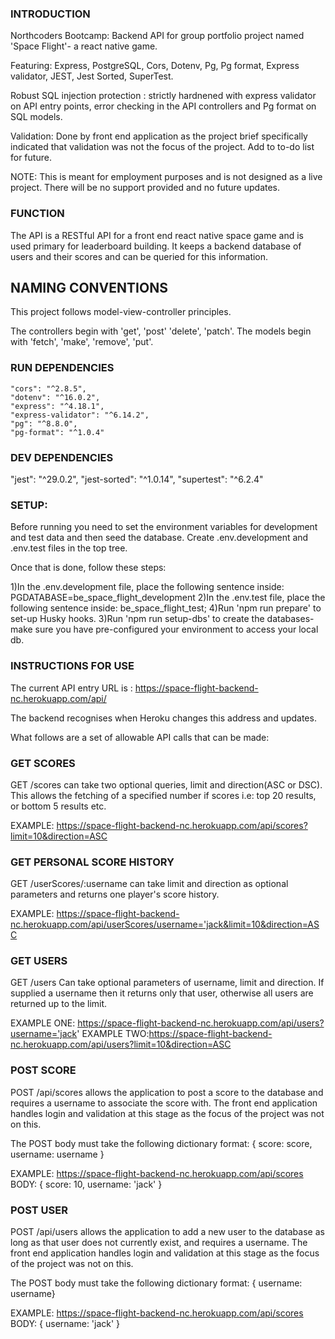### INTRODUCTION

Northcoders Bootcamp: Backend API for group portfolio project named 'Space Flight'- a react native game.

Featuring: Express, PostgreSQL, Cors, Dotenv, Pg, Pg format, Express validator, JEST, Jest Sorted, SuperTest.

Robust SQL injection protection : strictly hardnened with express validator on API entry points, error checking in the API controllers and Pg format on SQL models.

Validation: Done by front end application as the project brief specifically indicated that validation was not the focus of the project. Add to to-do list for future.

NOTE: This is meant for employment purposes and is not designed as a live project. There will be no support provided and no future updates.

### FUNCTION

The API is a RESTful API for a front end react native space game and is used primary for leaderboard building. It keeps a backend database of users and their scores and can be queried for this information.

## NAMING CONVENTIONS

This project follows model-view-controller principles.

The controllers begin with 'get', 'post' 'delete', 'patch'.
The models begin with 'fetch', 'make', 'remove', 'put'.

### RUN DEPENDENCIES

    "cors": "^2.8.5",
    "dotenv": "^16.0.2",
    "express": "^4.18.1",
    "express-validator": "^6.14.2",
    "pg": "^8.8.0",
    "pg-format": "^1.0.4"

### DEV DEPENDENCIES

"jest": "^29.0.2",
"jest-sorted": "^1.0.14",
"supertest": "^6.2.4"

### SETUP:

Before running you need to set the environment variables for development and test data and then seed the database. Create .env.development and .env.test files in the top tree.

Once that is done, follow these steps:

1)In the .env.development file, place the following sentence inside: PGDATABASE=be_space_flight_development
2)In the .env.test file, place the following sentence inside: be_space_flight_test;
4)Run 'npm run prepare' to set-up Husky hooks.
3)Run 'npm run setup-dbs' to create the databases- make sure you have pre-configured your environment to access your local db.

### INSTRUCTIONS FOR USE

The current API entry URL is : https://space-flight-backend-nc.herokuapp.com/api/

The backend recognises when Heroku changes this address and updates.

What follows are a set of allowable API calls that can be made:

### GET SCORES

GET /scores can take two optional queries, limit and direction(ASC or DSC). This allows the fetching of a specified number if scores i.e: top 20 results, or bottom 5 results etc.

EXAMPLE: https://space-flight-backend-nc.herokuapp.com/api/scores?limit=10&direction=ASC

### GET PERSONAL SCORE HISTORY

GET /userScores/:username can take limit and direction as optional parameters and returns one player's score history.

EXAMPLE: https://space-flight-backend-nc.herokuapp.com/api/userScores/username='jack&limit=10&direction=ASC

### GET USERS

GET /users Can take optional parameters of username, limit and direction. If supplied a username then it returns only that user, otherwise all users are returned up to the limit.

EXAMPLE ONE: https://space-flight-backend-nc.herokuapp.com/api/users?username='jack'
EXAMPLE TWO:https://space-flight-backend-nc.herokuapp.com/api/users?limit=10&direction=ASC

### POST SCORE

POST /api/scores allows the application to post a score to the database and requires a username to associate the score with. The front end application handles login and validation at this stage as the focus of the project was not on this.

The POST body must take the following dictionary format: { score: score, username: username }

EXAMPLE: https://space-flight-backend-nc.herokuapp.com/api/scores
BODY: { score: 10, username: 'jack' }

### POST USER

POST /api/users allows the application to add a new user to the database as long as that user does not currently exist, and requires a username. The front end application handles login and validation at this stage as the focus of the project was not on this.

The POST body must take the following dictionary format: { username: username}

EXAMPLE: https://space-flight-backend-nc.herokuapp.com/api/scores
BODY: { username: 'jack' }
